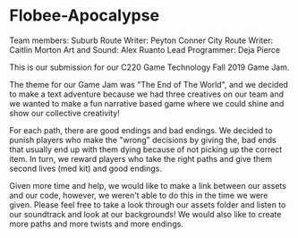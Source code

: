 # Flobee-Apocalypse

Team members:
Suburb Route Writer: Peyton Conner
City Route Writer: Caitlin Morton
Art and Sound: Alex Ruanto
Lead Programmer: Deja Pierce

This is our submission for our C220 Game Technology Fall 2019 Game Jam. 

The theme for our Game Jam was "The End of The World", and we decided to make a text adventure because we had three creatives on our team and we wanted to make a fun narrative based game where we could shine and show our collective creativity! 

For each path, there are good endings and bad endings. We decided to punish players who make the "wrong" decisions by giving the, bad ends that usually end up with them dying because of not picking up the correct item. In turn, we reward players who take the right paths and give them second lives (med kit) and good endings. 

Given more time and help, we would like to make a link between our assets and our code, however, we weren't able to do this in the time we were given. Please feel free to take a look through our assets folder and listen to our soundtrack and look at our backgrounds! We would also like to create more paths and more twists and more endings.
